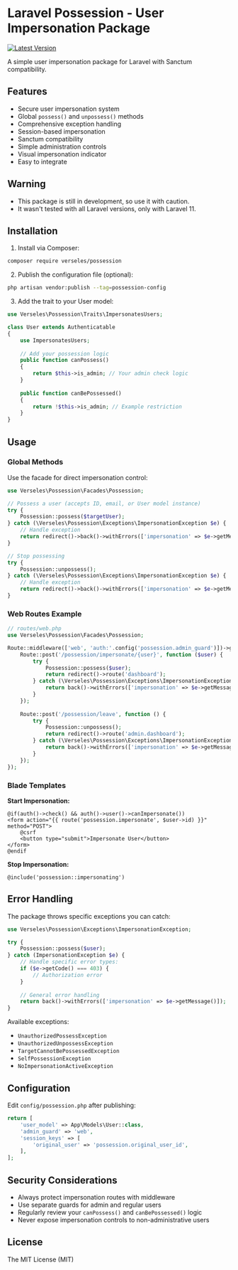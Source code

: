 # Laravel Possession - User Impersonation Package

[![Latest Version](https://img.shields.io/packagist/v/verseles/possession.svg?style=flat-square)](https://packagist.org/packages/verseles/possession)

A simple user impersonation package for Laravel with Sanctum compatibility.

## Features

- Secure user impersonation system
- Global `possess()` and `unpossess()` methods
- Comprehensive exception handling
- Session-based impersonation
- Sanctum compatibility
- Simple administration controls
- Visual impersonation indicator
- Easy to integrate

## Warning

- This package is still in development, so use it with caution.
- It wasn't tested with all Laravel versions, only with Laravel 11.

## Installation

1. Install via Composer:
```bash
composer require verseles/possession
```

2. Publish the configuration file (optional):
```bash
php artisan vendor:publish --tag=possession-config
```

3. Add the trait to your User model:
```php
use Verseles\Possession\Traits\ImpersonatesUsers;

class User extends Authenticatable
{
    use ImpersonatesUsers;
    
    // Add your possession logic
    public function canPossess()
    {
        return $this->is_admin; // Your admin check logic
    }
    
    public function canBePossessed()
    {
        return !$this->is_admin; // Example restriction
    }
}
```

## Usage

### Global Methods

Use the facade for direct impersonation control:

```php
use Verseles\Possession\Facades\Possession;

// Possess a user (accepts ID, email, or User model instance)
try {
    Possession::possess($targetUser);
} catch (\Verseles\Possession\Exceptions\ImpersonationException $e) {
    // Handle exception
    return redirect()->back()->withErrors(['impersonation' => $e->getMessage()]);
}

// Stop possessing
try {
    Possession::unpossess();
} catch (\Verseles\Possession\Exceptions\ImpersonationException $e) {
    // Handle exception
    return redirect()->back()->withErrors(['impersonation' => $e->getMessage()]);
}
```

### Web Routes Example

```php
// routes/web.php
use Verseles\Possession\Facades\Possession;

Route::middleware(['web', 'auth:'.config('possession.admin_guard')])->group(function () {
    Route::post('/possession/impersonate/{user}', function ($user) {
        try {
            Possession::possess($user);
            return redirect()->route('dashboard');
        } catch (\Verseles\Possession\Exceptions\ImpersonationException $e) {
            return back()->withErrors(['impersonation' => $e->getMessage()]);
        }
    });
    
    Route::post('/possession/leave', function () {
        try {
            Possession::unpossess();
            return redirect()->route('admin.dashboard');
        } catch (\Verseles\Possession\Exceptions\ImpersonationException $e) {
            return back()->withErrors(['impersonation' => $e->getMessage()]);
        }
    });
});
```

### Blade Templates

**Start Impersonation:**
```blade
@if(auth()->check() && auth()->user()->canImpersonate())
<form action="{{ route('possession.impersonate', $user->id) }}" method="POST">
    @csrf
    <button type="submit">Impersonate User</button>
</form>
@endif
```

**Stop Impersonation:**
```blade
@include('possession::impersonating')
```

## Error Handling

The package throws specific exceptions you can catch:

```php
use Verseles\Possession\Exceptions\ImpersonationException;

try {
    Possession::possess($user);
} catch (ImpersonationException $e) {
    // Handle specific error types:
    if ($e->getCode() === 403) {
        // Authorization error
    }
    
    // General error handling
    return back()->withErrors(['impersonation' => $e->getMessage()]);
}
```

Available exceptions:
- `UnauthorizedPossessException`
- `UnauthorizedUnpossessException`
- `TargetCannotBePossessedException`
- `SelfPossessionException`
- `NoImpersonationActiveException`

## Configuration

Edit `config/possession.php` after publishing:

```php
return [
    'user_model' => App\Models\User::class,
    'admin_guard' => 'web',
    'session_keys' => [
        'original_user' => 'possession.original_user_id',
    ],
];
```

## Security Considerations

- Always protect impersonation routes with middleware
- Use separate guards for admin and regular users
- Regularly review your `canPossess()` and `canBePossessed()` logic
- Never expose impersonation controls to non-administrative users

## License

The MIT License (MIT)
